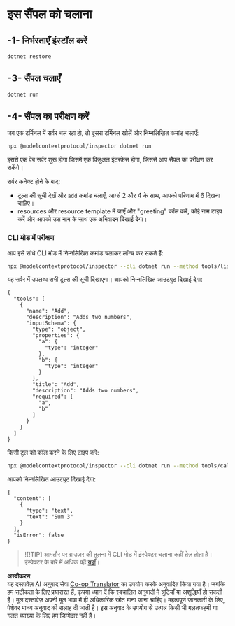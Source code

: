 <!--
CO_OP_TRANSLATOR_METADATA:
{
  "original_hash": "07863f50601f395c3bdfce30f555f11a",
  "translation_date": "2025-07-09T21:57:43+00:00",
  "source_file": "03-GettingStarted/01-first-server/solution/dotnet/README.md",
  "language_code": "hi"
}
-->
# इस सैंपल को चलाना

## -1- निर्भरताएँ इंस्टॉल करें

```bash
dotnet restore
```

## -3- सैंपल चलाएँ

```bash
dotnet run
```

## -4- सैंपल का परीक्षण करें

जब एक टर्मिनल में सर्वर चल रहा हो, तो दूसरा टर्मिनल खोलें और निम्नलिखित कमांड चलाएँ:

```bash
npx @modelcontextprotocol/inspector dotnet run
```

इससे एक वेब सर्वर शुरू होगा जिसमें एक विज़ुअल इंटरफ़ेस होगा, जिससे आप सैंपल का परीक्षण कर सकेंगे।

सर्वर कनेक्ट होने के बाद:

- टूल्स की सूची देखें और `add` कमांड चलाएँ, आर्ग्स 2 और 4 के साथ, आपको परिणाम में 6 दिखना चाहिए।
- resources और resource template में जाएँ और "greeting" कॉल करें, कोई नाम टाइप करें और आपको उस नाम के साथ एक अभिवादन दिखाई देगा।

### CLI मोड में परीक्षण

आप इसे सीधे CLI मोड में निम्नलिखित कमांड चलाकर लॉन्च कर सकते हैं:

```bash
npx @modelcontextprotocol/inspector --cli dotnet run --method tools/list
```

यह सर्वर में उपलब्ध सभी टूल्स की सूची दिखाएगा। आपको निम्नलिखित आउटपुट दिखाई देगा:

```text
{
  "tools": [
    {
      "name": "Add",
      "description": "Adds two numbers",
      "inputSchema": {
        "type": "object",
        "properties": {
          "a": {
            "type": "integer"
          },
          "b": {
            "type": "integer"
          }
        },
        "title": "Add",
        "description": "Adds two numbers",
        "required": [
          "a",
          "b"
        ]
      }
    }
  ]
}
```

किसी टूल को कॉल करने के लिए टाइप करें:

```bash
npx @modelcontextprotocol/inspector --cli dotnet run --method tools/call --tool-name Add --tool-arg a=1 --tool-arg b=2
```

आपको निम्नलिखित आउटपुट दिखाई देगा:

```text
{
  "content": [
    {
      "type": "text",
      "text": "Sum 3"
    }
  ],
  "isError": false
}
```

> ![!TIP]
> आमतौर पर ब्राउज़र की तुलना में CLI मोड में इंस्पेक्टर चलाना कहीं तेज़ होता है।
> इंस्पेक्टर के बारे में अधिक पढ़ें [यहाँ](https://github.com/modelcontextprotocol/inspector)।

**अस्वीकरण**:  
यह दस्तावेज़ AI अनुवाद सेवा [Co-op Translator](https://github.com/Azure/co-op-translator) का उपयोग करके अनुवादित किया गया है। जबकि हम सटीकता के लिए प्रयासरत हैं, कृपया ध्यान दें कि स्वचालित अनुवादों में त्रुटियाँ या अशुद्धियाँ हो सकती हैं। मूल दस्तावेज़ अपनी मूल भाषा में ही अधिकारिक स्रोत माना जाना चाहिए। महत्वपूर्ण जानकारी के लिए, पेशेवर मानव अनुवाद की सलाह दी जाती है। इस अनुवाद के उपयोग से उत्पन्न किसी भी गलतफहमी या गलत व्याख्या के लिए हम जिम्मेदार नहीं हैं।
